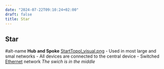 ```yaml
---
date: "2024-07-22T09:10:24+02:00"
draft: false
title: Star
---
```


## Star

#alt-name **Hub and Spoke**
[StartTopol_visual.png](/StartTopol_visual.png) - Used in most large and
smal networks - All devices are connected to the central device -
Switched [Ethernet](/Network/Ref_OSI/Ethernet) network *The
swich is in the middle*
